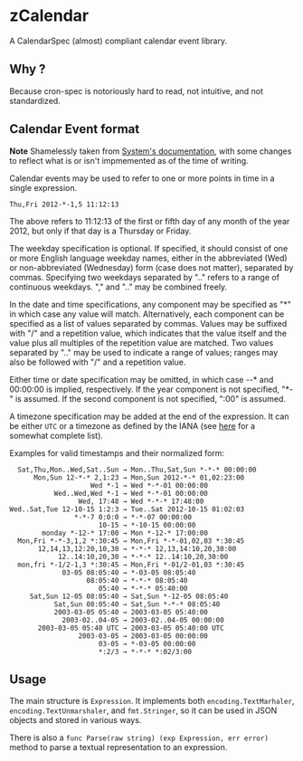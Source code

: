 # zCalendar

A CalendarSpec (almost) compliant calendar event library.

## Why ?

Because cron-spec is notoriously hard to read, not intuitive, and not standardized.

## Calendar Event format

**Note** Shamelessly taken from [System's
documentation](https://www.freedesktop.org/software/systemd/man/systemd.time.html#Calendar%20Events),
with some changes to reflect what is or isn't impmemented as of the time of
writing.

Calendar events may be used to refer to one or more points in time in a single
expression.

`Thu,Fri 2012-*-1,5 11:12:13`

The above refers to 11:12:13 of the first or fifth day of any month of the year
2012, but only if that day is a Thursday or Friday.

The weekday specification is optional. If specified, it should consist of one
or more English language weekday names, either in the abbreviated (Wed) or
non-abbreviated (Wednesday) form (case does not matter), separated by commas.
Specifying two weekdays separated by ".." refers to a range of continuous
weekdays. "," and ".." may be combined freely.

In the date and time specifications, any component may be specified as "*" in
which case any value will match. Alternatively, each component can be specified
as a list of values separated by commas. Values may be suffixed with "/" and a
repetition value, which indicates that the value itself and the value plus all
multiples of the repetition value are matched. Two values separated by ".." may
be used to indicate a range of values; ranges may also be followed with "/" and
a repetition value.

Either time or date specification may be omitted, in which case *-*-* and
00:00:00 is implied, respectively. If the year component is not specified, "*-"
is assumed. If the second component is not specified, ":00" is assumed.

A timezone specification may be added at the end of the expression. It can be
either `UTC` or a timezone as defined by the IANA (see
[here](https://en.wikipedia.org/wiki/List_of_tz_database_time_zones#List) for a
somewhat complete list).

Examples for valid timestamps and their normalized form:

```
  Sat,Thu,Mon..Wed,Sat..Sun → Mon..Thu,Sat,Sun *-*-* 00:00:00
      Mon,Sun 12-*-* 2,1:23 → Mon,Sun 2012-*-* 01,02:23:00
                    Wed *-1 → Wed *-*-01 00:00:00
           Wed..Wed,Wed *-1 → Wed *-*-01 00:00:00
                 Wed, 17:48 → Wed *-*-* 17:48:00
Wed..Sat,Tue 12-10-15 1:2:3 → Tue..Sat 2012-10-15 01:02:03
                *-*-7 0:0:0 → *-*-07 00:00:00
                      10-15 → *-10-15 00:00:00
        monday *-12-* 17:00 → Mon *-12-* 17:00:00
  Mon,Fri *-*-3,1,2 *:30:45 → Mon,Fri *-*-01,02,03 *:30:45
       12,14,13,12:20,10,30 → *-*-* 12,13,14:10,20,30:00
            12..14:10,20,30 → *-*-* 12..14:10,20,30:00
  mon,fri *-1/2-1,3 *:30:45 → Mon,Fri *-01/2-01,03 *:30:45
             03-05 08:05:40 → *-03-05 08:05:40
                   08:05:40 → *-*-* 08:05:40
                      05:40 → *-*-* 05:40:00
     Sat,Sun 12-05 08:05:40 → Sat,Sun *-12-05 08:05:40
           Sat,Sun 08:05:40 → Sat,Sun *-*-* 08:05:40
           2003-03-05 05:40 → 2003-03-05 05:40:00
             2003-02..04-05 → 2003-02..04-05 00:00:00
       2003-03-05 05:40 UTC → 2003-03-05 05:40:00 UTC
                 2003-03-05 → 2003-03-05 00:00:00
                      03-05 → *-03-05 00:00:00
                      *:2/3 → *-*-* *:02/3:00
```

## Usage

The main structure is `Expression`. It implements both `encoding.TextMarhaler`,
`encoding.TextUnmarshaler`, and `fmt.Stringer`, so it can be used in JSON
objects and stored in various ways.

There is also a `func Parse(raw string) (exp Expression, err error)` method to
parse a textual representation to an expression.
